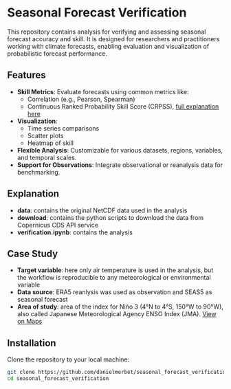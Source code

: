 # Seasonal Forecast Verification

This repository contains analysis for verifying and assessing seasonal forecast accuracy and skill. It is designed for researchers and practitioners working with climate forecasts, enabling evaluation and visualization of probabilistic forecast performance.

## Features

- **Skill Metrics**: Evaluate forecasts using common metrics like:
  - Correlation (e.g., Pearson, Spearman)
  - Continuous Ranked Probability Skill Score (CRPSS), [full explanation here](https://www.lokad.com/continuous-ranked-probability-score)
- **Visualization**: 
  - Time series comparisons
  - Scatter plots
  - Heatmap of skill 
- **Flexible Analysis**: Customizable for various datasets, regions, variables, and temporal scales.
- **Support for Observations**: Integrate observational or reanalysis data for benchmarking.

## Explanation
- **data**: contains the original NetCDF data used in the analysis
- **download**: contains the python scripts to download the data from Copernicus CDS API service
- **verification.ipynb**: contains the analysis

## Case Study
- **Target variable**: here only air temperature is used in the analysis, but the workflow is reproducible to any meteorological or environmental variable
- **Data source**: ERA5 reanlysis was used as observation and SEAS5 as seasonal forecast
- **Area of study**: area of the index for Niño 3 (4°N to 4°S, 150°W to 90°W), also called Japanese Meteorological Agency ENSO Index (JMA). [View on Maps](https://www.google.com/maps/d/embed?mid=1kvhJP6_DFn7CQyJM9fstEXsvv4uUBCg&hl=en)

## Installation

Clone the repository to your local machine:

```bash
git clone https://github.com/danielmerbet/seasonal_forecast_verification.git
cd seasonal_forecast_verification
